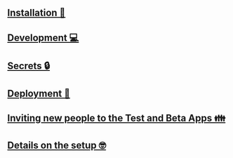 ## [Installation 🔨](./docs/installation.md)

## [Development 💻](./docs/development.md)

## [Secrets 🔒](./docs/secrets.md)

## [Deployment 🚀](./docs/deployment.md)

## [Inviting new people to the Test and Beta Apps 👪](./docs/invite_to_staging.md)

## [Details on the setup 🤓](./docs/details.md)

